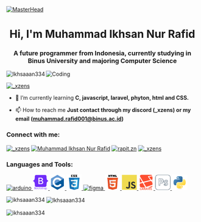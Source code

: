 [![MasterHead](https://s7.ezgif.com/tmp/ezgif-7-6fc44d110b.gif)](https://discord.gg/vpKPDNF)
<h1 align="center">Hi, I'm Muhammad Ikhsan Nur Rafid</h1>
<h3 align="center">A future programmer from Indonesia, currently studying in Binus University and majoring Computer Science</h3>
<img align="right" alt="Coding" width="400" src="https://i.pinimg.com/originals/f9/ba/23/f9ba232d6b18c80b3a95c1ec8dc1c796.gif">


<p align="left"> <img src="https://komarev.com/ghpvc/?username=Ikhsaaan334&label=Profile%20views&color=0e75b6&style=flat" alt="Ikhsaaan334" /> </p>

<p align="left"> <a href="https://twitter.com/_xzens" target="blank"><img src="https://img.shields.io/twitter/follow/_xzens?logo=twitter&style=for-the-badge" alt="_xzens" /></a> </p>

- 🌱 I’m currently learning **C, javascript, laravel, phyton, html and CSS.**

- 📫 How to reach me **Just contact through my discord (_xzens) or my email (muhammad.rafid001@binus.ac.id)**

<h3 align="left">Connect with me:</h3>
<p align="left">
<a href="https://twitter.com/_xzens" target="blank"><img align="center" src="https://raw.githubusercontent.com/rahuldkjain/github-profile-readme-generator/master/src/images/icons/Social/twitter.svg" alt="_xzens" height="30" width="40" /></a>
<a href="https://www.linkedin.com/in/muhammad-ikhsan-nur-rafid-4b33aa326/" target="blank"><img align="center" src="https://raw.githubusercontent.com/rahuldkjain/github-profile-readme-generator/master/src/images/icons/Social/linked-in-alt.svg" alt="Muhammad Ikhsan Nur Rafid" height="30" width="40" /></a>
<a href="https://instagram.com/rapit.zn" target="blank"><img align="center" src="https://raw.githubusercontent.com/rahuldkjain/github-profile-readme-generator/master/src/images/icons/Social/instagram.svg" alt="rapit.zn" height="30" width="40" /></a>
<a href="https://discord.gg/_xzens" target="blank"><img align="center" src="https://raw.githubusercontent.com/rahuldkjain/github-profile-readme-generator/master/src/images/icons/Social/discord.svg" alt="_xzens" height="30" width="40" /></a>
</p>

<h3 align="left">Languages and Tools:</h3>
<p align="left"> <a href="https://www.arduino.cc/" target="_blank" rel="noreferrer"> <img src="https://cdn.worldvectorlogo.com/logos/arduino-1.svg" alt="arduino" width="40" height="40"/> </a> <a href="https://getbootstrap.com" target="_blank" rel="noreferrer"> <img src="https://raw.githubusercontent.com/devicons/devicon/master/icons/bootstrap/bootstrap-plain-wordmark.svg" alt="bootstrap" width="40" height="40"/> </a> <a href="https://www.cprogramming.com/" target="_blank" rel="noreferrer"> <img src="https://raw.githubusercontent.com/devicons/devicon/master/icons/c/c-original.svg" alt="c" width="40" height="40"/> </a> <a href="https://www.w3schools.com/css/" target="_blank" rel="noreferrer"> <img src="https://raw.githubusercontent.com/devicons/devicon/master/icons/css3/css3-original-wordmark.svg" alt="css3" width="40" height="40"/> </a> <a href="https://www.figma.com/" target="_blank" rel="noreferrer"> <img src="https://www.vectorlogo.zone/logos/figma/figma-icon.svg" alt="figma" width="40" height="40"/> </a> <a href="https://www.w3.org/html/" target="_blank" rel="noreferrer"> <img src="https://raw.githubusercontent.com/devicons/devicon/master/icons/html5/html5-original-wordmark.svg" alt="html5" width="40" height="40"/> </a> <a href="https://developer.mozilla.org/en-US/docs/Web/JavaScript" target="_blank" rel="noreferrer"> <img src="https://raw.githubusercontent.com/devicons/devicon/master/icons/javascript/javascript-original.svg" alt="javascript" width="40" height="40"/> </a> <a href="https://laravel.com/" target="_blank" rel="noreferrer"> <img src="https://raw.githubusercontent.com/devicons/devicon/master/icons/laravel/laravel-plain-wordmark.svg" alt="laravel" width="40" height="40"/> </a> <a href="https://www.photoshop.com/en" target="_blank" rel="noreferrer"> <img src="https://raw.githubusercontent.com/devicons/devicon/master/icons/photoshop/photoshop-line.svg" alt="photoshop" width="40" height="40"/> </a> <a href="https://www.python.org" target="_blank" rel="noreferrer"> <img src="https://raw.githubusercontent.com/devicons/devicon/master/icons/python/python-original.svg" alt="python" width="40" height="40"/> </a> </p>

<p><img align="left" src="https://github-readme-stats.vercel.app/api/top-langs?username=ikhsaaan334&show_icons=true&locale=en&layout=compact" alt="ikhsaaan334" /></p>

<p>&nbsp;<img align="center" src="https://github-readme-stats.vercel.app/api?username=ikhsaaan334&show_icons=true&locale=en" alt="Ikhsaaan334" /></p>

<p><img align="center" src="https://github-readme-streak-stats.herokuapp.com/?user=ikhsaaan334&" alt="ikhsaaan334" /></p>
